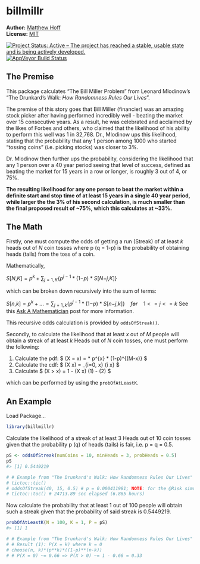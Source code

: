 
<!-- README.md is generated from README.Rmd. Please edit that file -->

# billmillr

**Author:** [Matthew Hoff](https://github.com/mghoff) <br/> **License:**
[MIT](https://opensource.org/licenses/MIT)<br/>

[![Project Status: Active – The project has reached a stable, usable
state and is being actively
developed.](http://www.repostatus.org/badges/latest/active.svg)](https://www.repostatus.org/)
[![AppVeyor Build
Status](https://ci.appveyor.com/api/projects/status/github/ropensci/epubr?branch=master&svg=true)](https://ci.appveyor.com/project/leonawicz/epubr)

## The Premise

This package calculates “The Bill Miller Problem” from Leonard
Mlodinow’s “The Drunkard’s Walk: *How Randomness Rules Our Lives*”.

The premise of this story goes that Bill Miller (financier) was an
amazing stock picker after having performed incredibly well - beating
the market over 15 consecutive years. As a result, he was celebrated and
acclaimed by the likes of Forbes and others, who claimed that the
likelihood of his ability to perform this well was 1 in 32,768. Dr.,
Mlodinow ups this likelihood, stating that the probability that any 1
person among 1000 who started “tossing coins” (i.e. picking stocks) was
closer to 3%.

Dr. Mlodinow then further ups the probability, considering the
likelihood that any 1 person over a 40 year period seeing that level of
success, defined as beating the market for 15 years in a row or longer,
is roughly 3 out of 4, or 75%.

**The resulting likelihood for any one person to beat the market within
a definite start and stop time of at least 15 years in a single 40 year
period, while larger the the 3% of his second calculation, is much
smaller than the final proposed result of \~75%, which this calculates
at \~33%.**

## The Math

Firstly, one must compute the odds of getting a run (Streak) of at least
*k* heads out of *N* coin tosses where p (q = 1-p) is the probability of
obtaining heads (tails) from the toss of a coin.

Mathematically,

*S*\[*N*,*K*\] = *p*<sup>*k*</sup> + ∑<sub>*j* = 1, *K*</sub>{*p*<sup>*j* − 1</sup> \* (1−*p*) \* *S*\[*N*−*j*,*K*\]}

which can be broken down recursively into the sum of terms:

*S*\[*n*,*k*\] = *p*<sup>*k*</sup> + ... = ∑<sub>*j* = 1, *k*</sub>{*p*<sup>*j* − 1</sup> \* (1−*p*) \* *S*\[*n*−*j*,*k*\]}  *f**o**r*  1 \<  = *j* \<  = *k*
See this [Ask A
Mathematician](https://www.askamathematician.com/2010/07/q-whats-the-chance-of-getting-a-run-of-k-successes-in-n-bernoulli-trials-why-use-approximations-when-the-exact-answer-is-known/)
post for more information.

This recursive odds calculation is provided by `oddsOfStreak()`.

Secondly, to calculate the likelihood that at least *x* out of *M*
people will obtain a streak of at least *k* Heads out of *N* coin
tosses, one must perform the following:

1.  Calculate the pdf: $ (X = x) =  \* p^{x} \* (1-p)^{(M-x)} $
2.  Calculate the cdf: $ (X x) = \_{i=0, x} {i x} $
3.  Calculate $ (X > x) = 1 - (X x)  (1) - (2) $

which can be performed by using the `probOfAtLeastK`.

## An Example

Load Package…

``` r
library(billmillr)
```

Calculate the likelihood of a streak of at least 3 Heads out of 10 coin
tosses given that the probability p (q) of heads (tails) is fair, i.e. p
= q = 0.5.

``` r
pS <- oddsOfStreak(numCoins = 10, minHeads = 3, probHeads = 0.5)
pS
#> [1] 0.5449219

# # Example from "The Drunkard's Walk: How Randomness Rules Our Lives"
# tictoc::tic()
# oddsOfStreak(40, 15, 0.5) # p = 0.000411981; NOTE: for the @Risk simulation, we got 0.0002 - i.e. this is within bounds.
# tictoc::toc() # 24713.89 sec elapsed (6.865 hours)
```

Now calculate the probability that at least 1 out of 100 people will
obtain such a streak given that the probability of said streak is
0.5449219.

``` r
probOfAtLeastK(N = 100, K = 1, P = pS)
#> [1] 1

# # Example from "The Drunkard's Walk: How Randomness Rules Our Lives" continued...
# # Result (1): P(X = k) where k = 0
# choose(n, k)*(p**k)*((1-p)**(n-k))
# # P(X = 0) ~= 0.66 => P(X > 0) ~= 1 - 0.66 = 0.33
```
